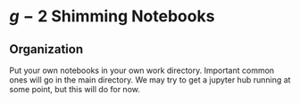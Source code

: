 # $g-2$ Shimming Notebooks

## Organization

Put your own notebooks in your own work directory.  Important common ones will go in the main directory.  We may try to get a jupyter hub running at some point, but this will do for now.
